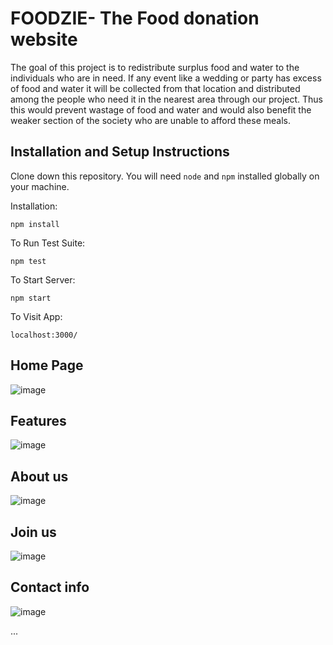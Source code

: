 # FOODZIE- The Food donation website

The goal of this project is to redistribute surplus food and water to the individuals who are in need. If any event like a wedding or party has excess of food and water it will be collected from that location and distributed among the people who need it in the nearest area through our project. Thus this would prevent wastage of food and water and would also benefit the weaker section of the society who are unable to afford these meals.

## Installation and Setup Instructions

Clone down this repository. You will need `node` and `npm` installed globally on your machine.  

Installation:

`npm install`  

To Run Test Suite:  

`npm test`  

To Start Server:

`npm start`  

To Visit App:

`localhost:3000/`  
## Home Page
![image](https://user-images.githubusercontent.com/122197021/218319476-47ff2d76-efc8-4d0b-9deb-f2dd1c2bd42c.png)

## Features
![image](https://user-images.githubusercontent.com/122197021/218319570-bb89af36-4f71-4ccf-9b3f-d6528d05ab0a.png)

## About us
![image](https://user-images.githubusercontent.com/122197021/218319613-44092d3c-a0f9-4a34-9a70-76f79418e114.png)

## Join us
![image](https://user-images.githubusercontent.com/122197021/218319664-b1ab6e4c-c7f9-4d77-a35a-d2d32801e3b3.png)

## Contact info
![image](https://user-images.githubusercontent.com/122197021/218319867-ec836f22-0f89-4f5a-beea-e638a00785ea.png)

...
